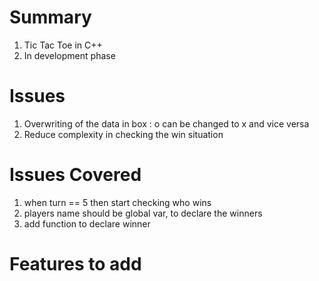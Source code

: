 # Summary
1. Tic Tac Toe in C++
2. In development phase

# Issues
1. Overwriting of the data in box : o can be changed to x and vice versa
2. Reduce complexity in checking the win situation 

# Issues Covered
1. when turn == 5 then start checking who wins
2. players name should be global var, to declare the winners
3. add function to declare winner

# Features to add
